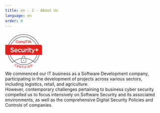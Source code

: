 ```yaml
---
title: en - 2 - About Us
language: en
order: 0
---
```

<a id="about"></a>

<div class="content-wrapper">
<div class="flex-container">
  <div class="flex-image">
    <img src="/static/img/sp.png" style="width: 120px; max-width: 120px;">
  </div>
    <div class="text-block">We commenced our IT business as a Software Development company, participating in the development of projects across various sectors, including logistics, retail, and agriculture. <br />
    However, contemporary challenges pertaining to business cyber security compelled us to focus intensively on Software Security and its associated environments, as well as the comprehensive Digital Security Policies and Controls of companies.</div>
</div>
</div>